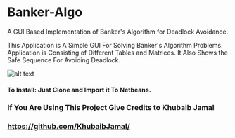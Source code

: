 # Banker-Algo
A GUI Based Implementation of Banker's Algorithm for Deadlock Avoidance.


This Application is A Simple GUI For Solving Banker's Algorithm Problems.
Application is Consisting of Different Tables and Matrices. It Also Shows the Safe Sequence For Avoiding Deadlock.

![alt text](https://github.com/KhubaibJamal/Banker-Algo/blob/master/Screenshot.PNG)


#### To Install: Just Clone and Import it To Netbeans.


### If You Are Using This Project Give Credits to Khubaib Jamal
### https://github.com/KhubaibJamal/

